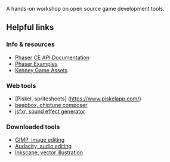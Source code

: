 A hands-on workshop on open source game development tools.

## Helpful links

### Info & resources

 - [Phaser CE API Documentation](https://photonstorm.github.io/phaser-ce/)
 - [Phaser Examples](http://phaser.io/examples)
 - [Kenney Game Assets](http://www.kenney.nl/)

### Web tools

 - [Piskel, spritesheets] (https://www.piskelapp.com/)
 - [beepbox, chiptune composer](https://www.beepbox.co/)
 - [jsfxr, sound effect generator](http://github.grumdrig.com/jsfxr/)

### Downloaded tools

 - [GIMP, image editing](https://www.gimp.org/)
 - [Audacity, audio editing](http://www.audacityteam.org/)
 - [Inkscape, vector illustration](https://inkscape.org/en/)
